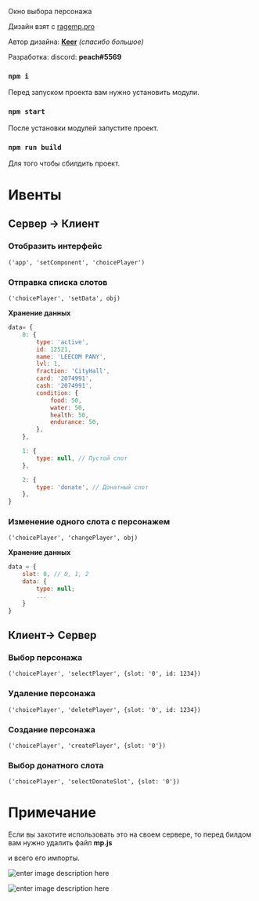 Окно выбора персонажа

  

Дизайн взят с [ragemp.pro](https://ragemp.pro/resources/dizajn-interfejsa-vybor-personazha-bez-verstki-dlja-servera-rage-multiplayer.320/)

  

Автор дизайна: **[Keer](https://ragemp.pro/members/keer.4816/)**  *(спасибо большое)*

  

Разработка: discord: **peach#5569**

  

### `npm i`

  

Перед запуском проекта вам нужно установить модули.

  

### `npm start`

  

После установки модулей запустите проект.

  

### `npm run build`

  

Для того чтобы сбилдить проект.

  

# Ивенты

  

## Сервер -> Клиент

  

### Отобразить интерфейс

``('app', 'setComponent', 'choicePlayer')``

  

### Отправка списка слотов

  

``('choicePlayer', 'setData', obj)``

**Хранение данных**

```js
data= {
	0: {
		type: 'active',
		id: 12521,
		name: 'LEECOM PANY',
		lvl: 1,
		fraction: 'CityHall',
		card: '2074991',
		cash: '2074991',
		condition: {
			food: 50,
			water: 50,
			health: 50,
			endurance: 50,
		},
	},

	1: {
		type: null, // Пустой слот
	},

	2: {
		type: 'donate', // Донатный слот
	},
}
```

  ### Изменение одного слота с персонажем

``('choicePlayer', 'changePlayer', obj)``

**Хранение данных**

```js
data = {
	slot: 0, // 0, 1, 2
	data: {
		type: null;
		...
	}
}
```
  
  
  

## Клиент-> Сервер

  

### Выбор персонажа

``('choicePlayer', 'selectPlayer', {slot: '0', id: 1234})``

  

### Удаление персонажа

``('choicePlayer', 'deletePlayer', {slot: '0', id: 1234})``

  

### Создание персонажа

``('choicePlayer', 'createPlayer', {slot: '0'})``

### Выбор донатного слота

``('choicePlayer', 'selectDonateSlot', {slot: '0'})``

# Примечание

Если вы захотите использовать это на своем сервере, то перед билдом вам нужно удалить файл **mp.js**

и всего его импорты.


![enter image description here](https://cdn.discordapp.com/attachments/870735155176800307/942564404917071872/unknown.png)

![enter image description here](https://cdn.discordapp.com/attachments/870735155176800307/942564454313381968/unknown.png)
